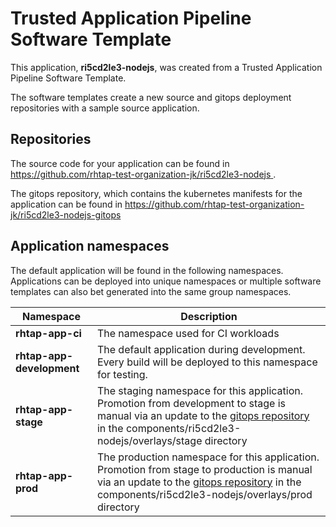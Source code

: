 # Trusted Application Pipeline Software Template

This application, **ri5cd2le3-nodejs**, was created from a Trusted Application Pipeline Software Template.

The software templates create a new source and gitops deployment repositories with a sample source application. 

## Repositories

The source code for your application can be found in [https://github.com/rhtap-test-organization-jk/ri5cd2le3-nodejs ](https://github.com/rhtap-test-organization-jk/ri5cd2le3-nodejs ).
 
The gitops repository, which contains the kubernetes manifests for the application can be found in 
[https://github.com/rhtap-test-organization-jk/ri5cd2le3-nodejs-gitops ](https://github.com/rhtap-test-organization-jk/ri5cd2le3-nodejs-gitops ) 

## Application namespaces 

The default application will be found in the following namespaces. Applications can be deployed into unique namespaces or multiple software templates can also bet generated into the same group namespaces.  

|  Namespace   |  Description   |  
| -------- | -------- |
| **rhtap-app-ci** | The namespace used for CI workloads |
| **rhtap-app-development** | The default application during development. Every build will be deployed to this namespace for testing. |
| **rhtap-app-stage** | The staging namespace for this application. Promotion from development to stage is manual via an update to the [gitops repository](https://github.com/rhtap-test-organization-jk/ri5cd2le3-nodejs-gitops ) in the components/ri5cd2le3-nodejs/overlays/stage directory |
| **rhtap-app-prod** | The production namespace for this application. Promotion from stage to production is manual via an update to the [gitops repository](https://github.com/rhtap-test-organization-jk/ri5cd2le3-nodejs-gitops ) in the components/ri5cd2le3-nodejs/overlays/prod directory |